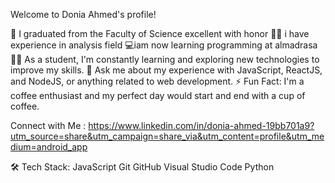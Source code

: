 Welcome to Donia Ahmed's profile! 


🏢 I graduated from the Faculty of Science excellent with honor 
🔬🔬 i have experience in analysis field 
💻iam now learning programming at almadrasa
👨‍💻 As a  student, I'm constantly learning and exploring new technologies to improve my skills.
💬 Ask me about my experience with JavaScript, ReactJS, and NodeJS, or anything related to web development.
⚡ Fun Fact: I'm a coffee enthusiast and my perfect day would start and end with a cup of coffee.

Connect with Me :
https://www.linkedin.com/in/donia-ahmed-19bb701a9?utm_source=share&utm_campaign=share_via&utm_content=profile&utm_medium=android_app

 🛠  Tech Stack:
 JavaScript  Git  GitHub  Visual Studio Code  Python 

